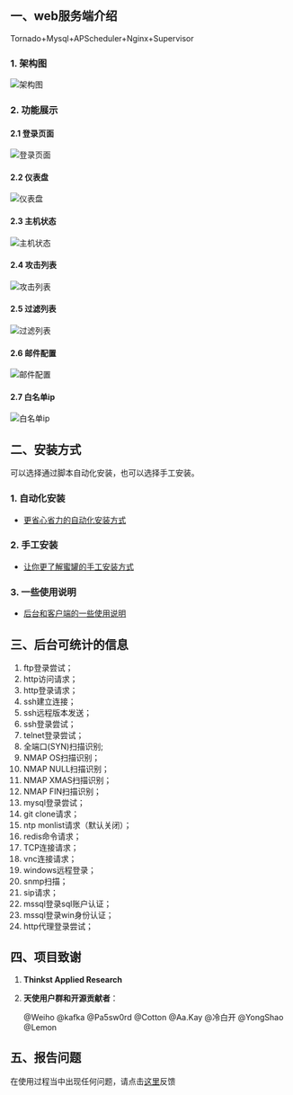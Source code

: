 ## 一、web服务端介绍
Tornado+Mysql+APScheduler+Nginx+Supervisor

### 1. 架构图
![架构图](https://raw.githubusercontent.com/p1r06u3/opencanary_web/master/docs/images/honeypot.png)

### 2. 功能展示

#### 2.1 登录页面
![登录页面](https://raw.githubusercontent.com/p1r06u3/opencanary_web/master/docs/images/login.png)

#### 2.2 仪表盘
![仪表盘](https://raw.githubusercontent.com/p1r06u3/opencanary_web/master/docs/images/dashboard.png)

#### 2.3 主机状态
![主机状态](https://raw.githubusercontent.com/p1r06u3/opencanary_web/master/docs/images/hoststatus.png)

#### 2.4 攻击列表
![攻击列表](https://raw.githubusercontent.com/p1r06u3/opencanary_web/master/docs/images/attacklist.png)

#### 2.5 过滤列表
![过滤列表](https://raw.githubusercontent.com/p1r06u3/opencanary_web/master/docs/images/filterlist.png)

#### 2.6 邮件配置
![邮件配置](https://raw.githubusercontent.com/p1r06u3/opencanary_web/master/docs/images/mailconf.png)

#### 2.7 白名单ip
![白名单ip](https://raw.githubusercontent.com/p1r06u3/opencanary_web/master/docs/images/whiteiplist.png)

## 二、安装方式
可以选择通过脚本自动化安装，也可以选择手工安装。

### 1. 自动化安装

* [更省心省力的自动化安装方式](/docs/install/Linux_AutoInstall.md)

### 2. 手工安装

* [让你更了解蜜罐的手工安装方式](/docs/install/Manual_Installation.md)

### 3. 一些使用说明

* [后台和客户端的一些使用说明](/docs/install/Document.md)


## 三、后台可统计的信息

1. ftp登录尝试；
2. http访问请求；
3. http登录请求；
4. ssh建立连接；
5. ssh远程版本发送；
6. ssh登录尝试；
7. telnet登录尝试；
8. 全端口(SYN)扫描识别;
9. NMAP OS扫描识别；
10. NMAP NULL扫描识别；
11. NMAP XMAS扫描识别；
12. NMAP FIN扫描识别；
13. mysql登录尝试；
14. git clone请求；
15. ntp monlist请求（默认关闭）；
16. redis命令请求；
17. TCP连接请求；
18. vnc连接请求；
19. windows远程登录；
20. snmp扫描；
21. sip请求；
22. mssql登录sql账户认证；
23. mssql登录win身份认证；
24. http代理登录尝试；

## 四、项目致谢

1. **Thinkst Applied Research**

2. **天使用户群和开源贡献者**：

    @Weiho @kafka @Pa5sw0rd @Cotton @Aa.Kay @冷白开 @YongShao @Lemon

## 五、报告问题

在使用过程当中出现任何问题，请点击[这里](https://github.com/p1r06u3/opencanary_web/issues/new)反馈